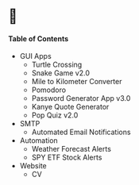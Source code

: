 # 🐍

#### Table of Contents 
* GUI Apps 
  * Turtle Crossing 
  * Snake Game v2.0
  * Mile to Kilometer Converter
  * Pomodoro
  * Password Generator App v3.0
  * Kanye Quote Generator 
  * Pop Quiz v2.0 
* SMTP 
  * Automated Email Notifications 
* Automation
  * Weather Forecast Alerts  
  * SPY ETF Stock Alerts  
* Website 
  * CV 
